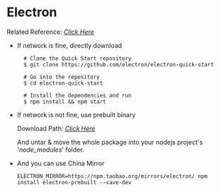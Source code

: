 # Electron
Related Reference: [*Click Here*](http://electron.atom.io/)

+ If network is fine, directly download<p>

        # Clone the Quick Start repository
        $ git clone https://github.com/electron/electron-quick-start
        
        # Go into the repository
        $ cd electron-quick-start
        
        # Install the dependencies and run
        $ npm install && npm start

+ If network is not fine, use prebuilt binary<p>
Download Path: [*Click Here*](https://github.com/electron/electron/releases)<p>
And untar & move the whole package into your nodejs project's '*node_modules*' folder.<p>

+ And you can use China Mirror<p>
`ELECTRON_MIRROR=https://npm.taobao.org/mirrors/electron/ npm install electron-prebuilt --save-dev`<p>
